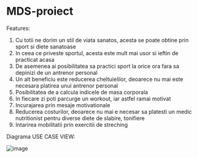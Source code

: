 # MDS-proiect

Features:

1) Cu totii ne dorim un stil de viata sanatos, acesta se poate obtine prin sport si diete sanatoase
2) In ceea ce priveste sportul, acesta este mult mai usor si ieftin de practicat acasa
3) De asemenea ai posibilitatea sa practici sport la orice ora fara sa depinizi de un antrenor personal
4) Un alt beneficiu este reducerea cheltuielilor, deoarece nu mai este necesara platirea unui antrenor personal
5) Posibilitatea de a calcula indicele de masa corporala
6) In fiecare zi poti parcurge un workout, iar astfel ramai motivat
7) Incurajarea prin mesaje motivationale
8) Reducerea costurilor, deoarece nu mai e necesar sa platesti un medic nutritionist pentru diverse diete de slabire, tonifiere
9) Intarirea mobilitatii prin exercitii de streching

Diagrama USE CASE VIEW:

![image](https://user-images.githubusercontent.com/58784210/121648137-d65d9480-ca9f-11eb-8d0d-8beffcea8421.png)
